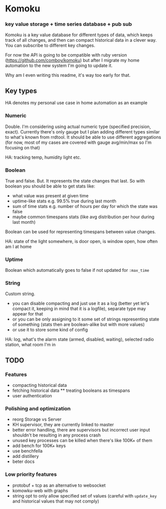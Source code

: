 # Komoku

### key value storage + time series database + pub sub

Komoku is a key value database for different types of data, which keeps track of all changes, and then can compact historical data in a clever way. You can subscribe to different key changes.

For now the API is going to be compatible with ruby version (https://github.com/comboy/komoku) but after I migrate my home automation to the new system I'm going to update it.

Why am I even writing this readme, it's way too early for that.

## Key types

HA denotes my personal use case in home automation as an example

### Numeric

Double. I'm considering using actual numeric type (specified precision, exact). Currently there's only gauge but I plan adding different types similar to what's known from rrdtool. It should be able to use different aggregations (for now, most of my cases are covered with gauge avg/min/max so I'm focusing on that)

HA: tracking temp, humidity light etc.

### Boolean

True and false. But. It represents the state changes that last. So with boolean you should be able to get stats like:

* what value was present at given time
* uptime-like stats e.g. 99.5% true during last month
* sum of time stats e.g. number of hours per day for which the state was false
* maybe common timespans stats (like avg distribution per hour during last month)

Boolean can be used for representing timespans between value changes.

HA: state of the light somewhere, is door open, is window open, how often am I at home

### Uptime

Boolean which automatically goes to false if not updated for `:max_time`

### String

Custom string.

* you can disable compacting and just use it as a log (better yet let's compact it, keeping in mind that it is a logfile), separate type may appear for that
* or you can be only assigning to it some set of strings representing state of something (stats then are boolean-alike but with more values)
* or use it to store some kind of config

HA: log, what's the alarm state (armed, disabled, waiting), selected radio station, what room I'm in

## TODO

### Features

* compacting historical data
* fetching historical data
** treating booleans as timespans
* user authentication

### Polishing and optimization

* reorg Storage vs Server
* KH supervisor, they are currently linked to master
* better error handling, there are supervisors but incorrect user input shouldn't be resulting in any process crash
* unused key processes can be killed when there's like 100K+ of them
* add bench for 100K+ keys
* use benchfella
* add distillery
* beter docs

### Low priority features

* protobuf + tcp as an alternative to websocket
* komowku-web with graphs
* string opt to only allow specified set of values (careful with `update_key` and historical values that may not comply)
